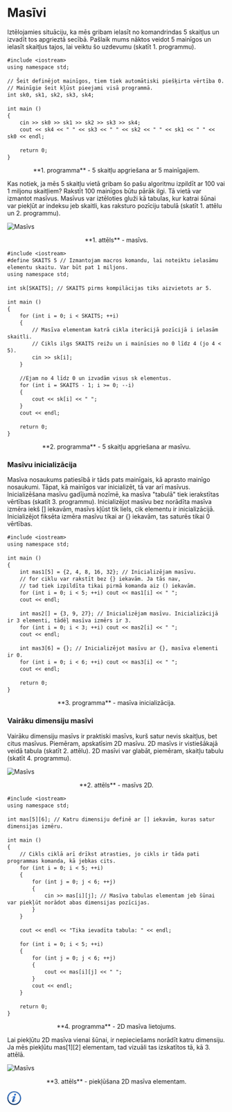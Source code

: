 # Masīvi

Iztēlojamies situāciju, ka mēs gribam ielasīt no komandrindas 5 skaitļus un izvadīt tos apgrieztā secībā. Pašlaik mums nāktos veidot 5 mainīgos un ielasīt skaitļus tajos, lai veiktu šo uzdevumu (skatīt 1. programmu).

```
#include <iostream>
using namespace std;

// Šeit definējot mainīgos, tiem tiek automātiski piešķirta vērtība 0.
// Mainīgie šeit kļūst pieejami visā programmā.
int sk0, sk1, sk2, sk3, sk4;

int main ()
{
    cin >> sk0 >> sk1 >> sk2 >> sk3 >> sk4;
    cout << sk4 << " " << sk3 << " " << sk2 << " " << sk1 << " " << sk0 << endl;

    return 0;
}
```

<center>
**1. programma** - 5 skaitļu apgriešana ar 5 mainīgajiem.
</center>

Kas notiek, ja mēs 5 skaitļu vietā gribam šo pašu algoritmu izpildīt ar 100 vai 1 miljonu skaitļiem? Rakstīt 100 mainīgos būtu pārāk ilgi. Tā vietā var izmantot masīvus. Masīvus var iztēloties gluži kā tabulas, kur katrai šūnai var piekļūt ar indeksu jeb skaitli, kas raksturo pozīciju tabulā (skatīt 1. attēlu un 2. programmu).

![Masīvs](/media/theory/masivs.png)

<center>
**1. attēls** - masīvs.
</center>

```
#include <iostream>
#define SKAITS 5 // Izmantojam macros komandu, lai noteiktu ielasāmu elementu skaitu. Var būt pat 1 miljons.
using namespace std;

int sk[SKAITS]; // SKAITS pirms kompilācijas tiks aizvietots ar 5.

int main ()
{
    for (int i = 0; i < SKAITS; ++i)
    {
        // Masīva elementam katrā cikla iterācijā pozīcijā i ielasām skaitli.
        // Cikls ilgs SKAITS reižu un i mainīsies no 0 līdz 4 (jo 4 < 5).
        cin >> sk[i];
    }

    //Ejam no 4 līdz 0 un izvadām visus sk elementus.
    for (int i = SKAITS - 1; i >= 0; --i)
    {
        cout << sk[i] << " ";
    }
    cout << endl;

    return 0;
}
```

<center>
**2. programma** - 5 skaitļu apgriešana ar masīvu.
</center>

### Masīvu inicializācija

Masīva nosaukums patiesībā ir tāds pats mainīgais, kā aprasto mainīgo nosaukumi. Tāpat, kā mainīgos var inicializēt, tā var arī masīvus. Inicializēšana masīvu gadījumā nozīmē, ka masīva "tabulā" tiek ierakstītas vērtības (skatīt 3. programmu). Inicializējot masīvu bez norādīta masīva izmēra iekš [] iekavām, masīvs kļūst tik liels, cik elementu ir inicializācijā. Inicializējot fiksēta izmēra masīvu tikai ar {} iekavām, tas saturēs tikai 0 vērtības.

```
#include <iostream>
using namespace std;

int main ()
{
    int mas1[5] = {2, 4, 8, 16, 32}; // Inicializējam masīvu.
    // for ciklu var rakstīt bez {} iekavām. Ja tās nav,
    // tad tiek izpildīta tikai pirmā komanda aiz () iekavām.
    for (int i = 0; i < 5; ++i) cout << mas1[i] << " ";
    cout << endl;

    int mas2[] = {3, 9, 27}; // Inicializējam masīvu. Inicializācijā ir 3 elementi, tādēļ masīva izmērs ir 3.
    for (int i = 0; i < 3; ++i) cout << mas2[i] << " ";
    cout << endl;

    int mas3[6] = {}; // Inicializējot masīvu ar {}, masīva elementi ir 0.
    for (int i = 0; i < 6; ++i) cout << mas3[i] << " ";
    cout << endl;

    return 0;
}
```

<center>
**3. programma** - masīva inicializācija.
</center>

### Vairāku dimensiju masīvi

Vairāku dimensiju masīvs ir praktiski masīvs, kurš satur nevis skaitļus, bet citus masīvus. Piemēram, apskatīsim 2D masīvu. 2D masīvs ir vistiešākajā veidā tabula (skatīt 2. attēlu). 2D masīvi var glabāt, piemēram, skaitļu tabulu (skatīt 4. programmu).

![Masīvs](/media/theory/masivs_2d.png)

<center>
**2. attēls** - masīvs 2D.
</center>

```
#include <iostream>
using namespace std;

int mas[5][6]; // Katru dimensiju definē ar [] iekavām, kuras satur dimensijas izmēru.

int main ()
{
    // Cikls ciklā arī drīkst atrasties, jo cikls ir tāda pati programmas komanda, kā jebkas cits.
    for (int i = 0; i < 5; ++i)
    {
        for (int j = 0; j < 6; ++j)
        {
            cin >> mas[i][j]; // Masīva tabulas elementam jeb šūnai var piekļūt norādot abas dimensijas pozīcijas.
        }
    }

    cout << endl << "Tika ievadīta tabula: " << endl;

    for (int i = 0; i < 5; ++i)
    {
        for (int j = 0; j < 6; ++j)
        {
            cout << mas[i][j] << " ";
        }
        cout << endl;
    }

    return 0;
}
```

<center>
**4. programma** - 2D masīva lietojums.
</center>

Lai piekļūtu 2D masīva vienai šūnai, ir nepieciešams norādīt katru dimensiju. Ja mēs piekļūtu mas[1][2] elementam, tad vizuāli tas izskatītos tā, kā 3. attēlā.

![Masīvs](/media/theory/masivs_2d_access.png)

<center>
**3. attēls** - piekļūšana 2D masīva elementam.
</center>

<a href="http://www.cplusplus.com/doc/tutorial/arrays/" target="_blank">![Vairāk informācija](/media/theory/information.png)</a>